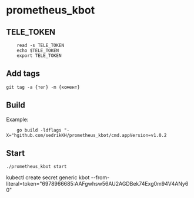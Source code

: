 # prometheus_kbot

## TELE_TOKEN

``` 
    read -s TELE_TOKEN 
    echo $TELE_TOKEN
    export TELE_TOKEN
```

## Add tags

```
git tag -a {тег} -m {комент}
```

## Build

Example:
``` 
    go build -ldflags "-X="hgithub.com/sedrikKH/prometheus_kbot/cmd.appVersion=v1.0.2 
```


## Start

```
./prometheus_kbot start

```

kubectl create secret generic kbot --from-literal=token="6978966685:AAFgwhsw56AU2AGDBek74Exg0m94V4ANy60"


